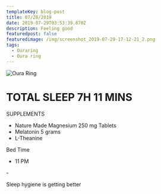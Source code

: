 ```yaml
---
templateKey: blog-post
title: 07/28/2019
date: 2019-07-29T03:53:39.870Z
description: Feeling good
featuredpost: false
featuredimage: /img/screenshot_2019-07-29-17-12-21_2.png
tags:
  - Ouraring
  - Oura ring
---
```

![Oura Ring ](/img/screenshot_2019-07-29-17-12-21_2.png)

# TOTAL SLEEP 7H 11 MINS

SUPPLEMENTS

* Nature Made Magnesium 250 mg Tablets
* Melatonin 5 grams 
* L-Theanine

Bed Time 

* 11 PM 

\-

Sleep hygiene is getting better
